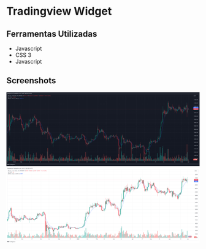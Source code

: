 # Tradingview Widget





## Ferramentas Utilizadas

- Javascript
- CSS 3
- Javascript


## Screenshots

![App Screenshot](BTCUSDT_2023-06-30_23-14-59.png)
![App Screenshot](BTCUSD_2023-06-30_23-14-14.png)

